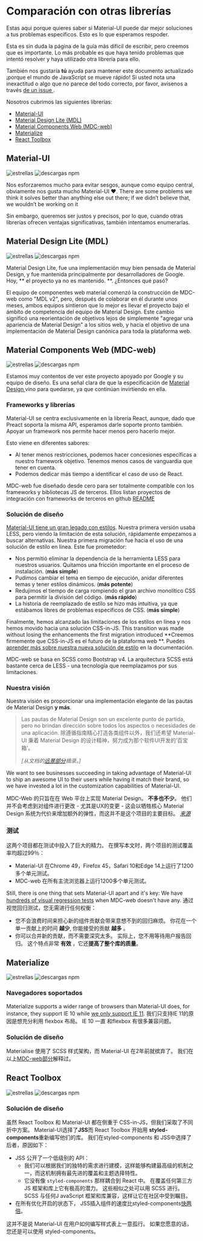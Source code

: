 # Comparación con otras librerías

<p class="description">Estas aqui porque quieres saber si Material-UI puede dar mejor soluciones a tus problemas especificos. Esto es lo que esperamos respoder.</p>

Esta es sin duda la página de la guía más difícil de escribir, pero creemos que es importante. Lo más probable es que haya tenido problemas que intentó resolver y haya utilizado otra librería para ello.

También nos gustaría **tú** ayuda para mantener este documento actualizado ¡porque el mundo de JavaScript se mueve rápido! Si usted nota una inexactitud o algo que no parece del todo correcto, por favor, avísenos a través [ de un issue ](https://github.com/mui-org/material-ui/issues/new?title=[docs]+Inaccuracy+in+comparison+guide).

Nosotros cubrimos las siguientes librerías:

- [Material-UI](#material-ui)
- [Material Design Lite (MDL)](#material-design-lite-mdl)
- [Material Components Web (MDC-web)](#material-components-web-mdc-web)
- [Materialize](#materialize)
- [React Toolbox](#react-toolbox)

## Material-UI

![estrellas](https://img.shields.io/github/stars/mui-org/material-ui.svg?style=social&label=Stars) ![descargas npm](https://img.shields.io/npm/dm/@material-ui/core.svg)

Nos esforzaremos mucho para evitar sesgos, aunque como equipo central, obviamente nos gusta mucho Material-UI ❤️. There are some problems we think it solves better than anything else out there; if we didn’t believe that, we wouldn’t be working on it

Sin embargo, queremos ser justos y precisos, por lo que, cuando otras librerías ofrecen ventajas significativas, también intentamos enumerarlas.

## Material Design Lite (MDL)

![estrellas](https://img.shields.io/github/stars/google/material-design-lite.svg?style=social&label=Stars) ![descargas npm](https://img.shields.io/npm/dm/material-design-lite.svg)

Material Design Lite, fue una implementación muy bien pensada de Material Design, y fue mantenida principalmente por desarrolladores de Google. Hoy, ** el proyecto ya no es mantenido. **. ¿Entonces qué pasó?

El equipo de componentes web material comenzó la construcción de MDC-web como "MDL v2", pero, después de colaborar en él durante unos meses, ambos equipos sintieron que lo mejor es llevar el proyecto bajo el ámbito de competencia del equipo de Material Design. Este cambio significó una reorientación de objetivos lejos de simplemente "agregar una apariencia de Material Design" a los sitios web, y hacia el objetivo de una implementación de Material Design canónica para toda la plataforma web.

## Material Components Web (MDC-web)

![estrellas](https://img.shields.io/github/stars/material-components/material-components-web.svg?style=social&label=Stars) ![descargas npm](https://img.shields.io/npm/dm/material-components-web.svg)

Estamos muy contentos de ver este proyecto apoyado por Google y su equipo de diseño. Es una señal clara de que la especificación de [ Material Design ](https://material.io/design/) vino para quedarse, ya que continúan invirtiendo en ella.

### Frameworks y librerías

Material-UI se centra exclusivamente en la librería React, aunque, dado que Preact soporta la misma API, esperamos darle soporte pronto también. Apoyar un framework nos permite hacer menos pero hacerlo mejor.

Esto viene en diferentes sabores:

- Al tener menos restricciones, podemos hacer concesiones específicas a nuestro framework objetivo. Tenemos menos casos de vanguardia que tener en cuenta.
- Podemos dedicar más tiempo a identificar el caso de uso de React.

MDC-web fue diseñado desde cero para ser totalmente compatible con los frameworks y bibliotecas JS de terceros. Ellos listan proyectos de integración con frameworks de terceros en github [README](https://github.com/material-components/material-components-web/#material-components-for-the-web)

### Solución de diseño

[Material-UI tiene un gran legado con estilos](https://github.com/oliviertassinari/a-journey-toward-better-style). Nuestra primera versión usaba LESS, pero viendo la limitación de esta solución, rápidamente empezamos a buscar alternativas. Nuestra primera migración fue hacia el uso de una solución de estilo en línea. Este fue prometedor:

- Nos permitió eliminar la dependencia de la herramienta LESS para nuestros usuarios. Quitamos una fricción importante en el proceso de instalación. (**más simple**)
- Pudimos cambiar el tema en tiempo de ejecución, anidar diferentes temas y tener estilos dinámicos. (**más potente**)
- Redujimos el tiempo de carga rompiendo el gran archivo monolítico CSS para permitir la división del código. (**más rápido**)
- La historia de reemplazado de estilo se hizo más intuitiva, ya que estábamos libres de problemas específicos de CSS. (**más simple**)

Finalmente, hemos alcanzado las limitaciones de los estilos en línea y nos hemos movido hacia una solución CSS-in-JS. This transition was made without losing the enhancements the first migration introduced **Creemos firmemente que CSS-in-JS es el futuro de la plataforma web **. Puedes [aprender más sobre nuestra nueva solución de estilo](/customization/css-in-js/) en la documentación.

MDC-web se basa en SCSS como Bootstrap v4. La arquitectura SCSS está bastante cerca de LESS - una tecnología que reemplazamos por sus limitaciones.

### Nuestra visión

Nuestra visión es proporcionar una implementación elegante de las pautas de Material Design **y más**.

> Las pautas de Material Design son un excelente punto de partida, pero no brindan dirección sobre todos los aspectos o necesidades de una aplicación. 除遵循指南精心打造各类组件以外，我们还希望 Material-UI 秉着 Material Design 的设计精神，努力成为那个软件UI开发的‘百宝箱’。
> 
> *[从文档的[远景部分](/discover-more/vision/)摘录。]*

We want to see businesses succeeding in taking advantage of Material-UI to ship an awesome UI to their users while having it match their brand, so we have invested a lot in the customization capabilities of Material-UI.

MDC-Web 的只旨在在 Web 平台上实现 Material Design。 **不多也不少**。 他们并不会考虑到对组件进行更改 - 尤其是UX的变更 - 这会以牺牲核心 Material Design 系统为代价来增加额外的弹性，而这并不是这个项目的主要目标。 *[来源](https://github.com/mui-org/material-ui/issues/6799#issuecomment-299925174)*

### 测试

这两个项目都在测试中投入了巨大的精力。 在撰写本文时，两个项目的测试覆盖率均超过99％：

- Material-UI 在Chrome 49，Firefox 45，Safari 10和Edge 14上运行了1200多个单元测试。
- MDC-web 在所有主流浏览器上运行1200多个单元测试。

Still, there is one thing that sets Material-UI apart and it's key: We have [hundreds of visual regression tests](https://www.argos-ci.com/mui-org/material-ui) when MDC-web doesn't have any. 通过视觉回归测试，您无需进行任何权衡：

- 您不会浪费时间来担心新的组件贡献会带来意想不到的回归麻烦。 你花在一个单一贡献上的时间 **越少**, 你能接受的贡献 **越多** 。
- 你可以合并新的贡献，而不需要深究太多。 实际上，您不用等待用户报告回归。 这个特点非常 **有效** ，它还**提高了整个库的质量**。

## Materialize

![estrellas](https://img.shields.io/github/stars/Dogfalo/materialize.svg?style=social&label=Stars) ![descargas npm](https://img.shields.io/npm/dm/materialize-css.svg)

### Navegadores soportados

Materialize supports a wider range of browsers than Material-UI does, for instance, they support IE 10 while [we only support IE 11](/getting-started/supported-platforms/). 我们只支持IE 11的原因是想充分利用 flexbox 布局。 IE 10 一直 和flexbox 有很多兼容问题。

### Solución de diseño

Materialise 使用了 SCSS 样式架构，而 Material-UI 在2年前就摈弃了。 我们在以上[MDC-web部分](#styling-solution)解释过。

## React Toolbox

![estrellas](https://img.shields.io/github/stars/react-toolbox/react-toolbox.svg?style=social&label=Stars) ![descargas npm](https://img.shields.io/npm/dm/react-toolbox.svg)

### Solución de diseño

虽然 React Toolbox 和 Material-UI 都在侧重于 CSS-in-JS，但我们采取了不同折中方案。 Material-UI选择了**JSS**而 React Toolbox 开始用 **styled-components**重新编写他们的库。 我们在styled-components 和 JSS中选择了后者，原因如下：

- JSS 公开了一个低级别的 API： 
  - 我们可以根据我们的独特的需求进行建模，这样能够构建最高级的机制之一，而这机制拥有最先进的覆盖和主题选择特性。
  - 它没有像 `styled-components` 那样耦合到 React 中。 在覆盖任何第三方 JS 框架和库上它有极高的潜力。 这些相似之处可以用 SCSS 进行。 SCSS 与任何J avaScript 框架和库兼容，这样让它在社区中受到瞩目。
- 在所有优化开启的状态下， JSS插入组件的速度比styled-components[快两倍](https://github.com/A-gambit/CSS-IN-JS-Benchmarks/blob/master/RESULT.md)。

这并不是说 Material-UI 在用户如何编写样式表上一意孤行。 如果您愿意的话，您还是可以使用 styled-components。